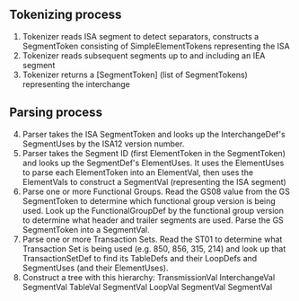 ## Tokenizing process

1. Tokenizer reads ISA segment to detect separators, constructs a SegmentToken consisting of SimpleElementTokens representing the ISA
2. Tokenizer reads subsequent segments up to and including an IEA segment
3. Tokenizer returns a [SegmentToken] (list of SegmentTokens) representing the interchange

## Parsing process
4. Parser takes the ISA SegmentToken and looks up the InterchangeDef's SegmentUses by the ISA12 version number.
5. Parser takes the Segment ID (first ElementToken in the SegmentToken) and looks up the SegmentDef's ElementUses. It uses the ElementUses to parse each ElementToken into an ElementVal, then uses the ElementVals to construct a SegmentVal (representing the ISA segment)
6. Parse one or more Functional Groups. Read the GS08 value from the GS SegmentToken to determine which functional group version is being used. Look up the FunctionalGroupDef by the functional group version to determine what header and trailer segments are used. Parse the GS SegmentToken into a SegmentVal.
7. Parse one or more Transaction Sets. Read the ST01 to determine what Transaction Set is being used (e.g. 850, 856, 315, 214) and look up that TransactionSetDef to find its TableDefs and their LoopDefs and SegmentUses (and their ElementUses).
8. Construct a tree with this hierarchy:
TransmissionVal
  InterchangeVal
    SegmentVal
    TableVal
      SegmentVal
      LoopVal
      SegmentVal
    SegmentVal

